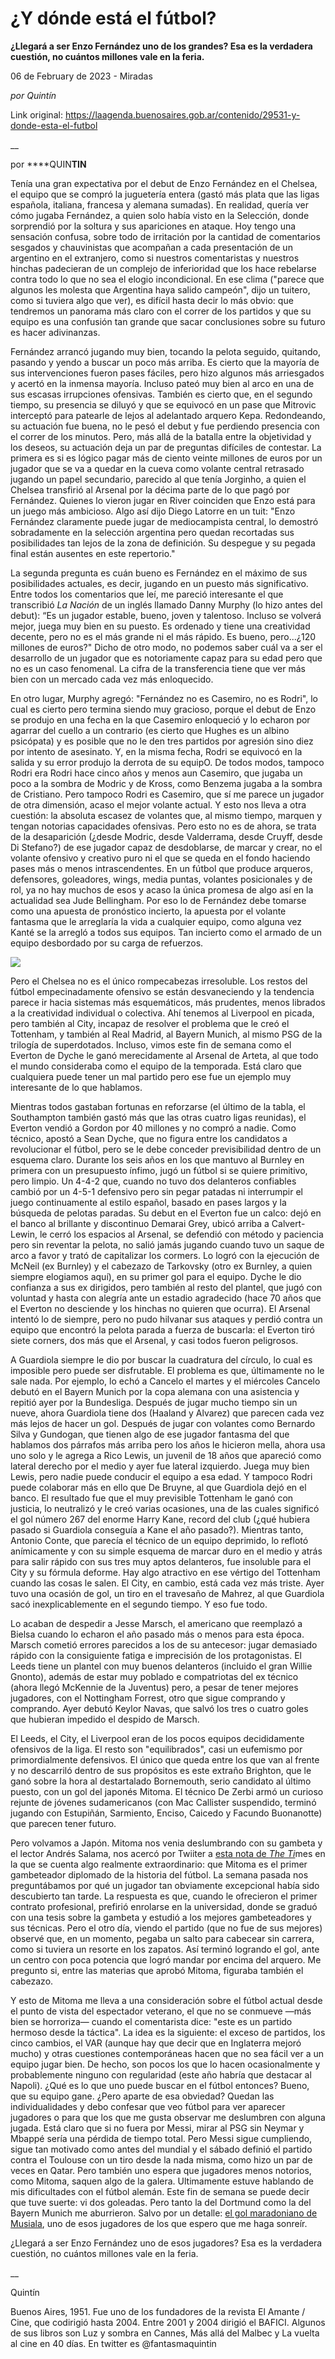 # ¿Y dónde está el fútbol?

**¿Llegará a ser Enzo Fernández uno de los grandes? Esa es la verdadera cuestión, no cuántos millones vale en la feria.**

06 de February de 2023 - Miradas

_por Quintín_

Link original: https://laagenda.buenosaires.gob.ar/contenido/29531-y-donde-esta-el-futbol



\_\_




por ****QUIN**TIN**




Tenía una gran expectativa por el debut de Enzo Fernández en el Chelsea, el equipo que se compró la juguetería entera (gastó más plata que las ligas española, italiana, francesa y alemana sumadas). En realidad, quería ver cómo jugaba Fernández, a quien solo había visto en la Selección, donde sorprendió por la soltura y sus apariciones en ataque. Hoy tengo una sensación confusa, sobre todo de irritación por la cantidad de comentarios sesgados y chauvinistas que acompañan a cada presentación de un argentino en el extranjero, como si nuestros comentaristas y nuestros hinchas padecieran de un complejo de inferioridad que los hace rebelarse contra todo lo que no sea el elogio incondicional. En ese clima ("parece que algunos les molesta que Argentina haya salido campeón", dijo un tuitero, como si tuviera algo que ver), es difícil hasta decir lo más obvio: que tendremos un panorama más claro con el correr de los partidos y que su equipo es una confusión tan grande que sacar conclusiones sobre su futuro es hacer adivinanzas.




Fernández arrancó jugando muy bien, tocando la pelota seguido, quitando, pasando y yendo a buscar un poco más arriba. Es cierto que la mayoría de sus intervenciones fueron pases fáciles, pero hizo algunos más arriesgados y acertó en la inmensa mayoría. Incluso pateó muy bien al arco en una de sus escasas irrupciones ofensivas. También es cierto que, en el segundo tiempo, su presencia se diluyó y que se equivocó en un pase que Mitrovic interceptó para patearle de lejos al adelantado arquero Kepa. Redondeando, su actuación fue buena, no le pesó el debut y fue perdiendo presencia con el correr de los minutos. Pero, más allá de la batalla entre la objetividad y los deseos, su actuación deja un par de preguntas difíciles de contestar. La primera es si es lógico pagar más de ciento veinte millones de euros por un jugador que se va a quedar en la cueva como volante central retrasado jugando un papel secundario, parecido al que tenía Jorginho, a quien el Chelsea transfirió al Arsenal por la décima parte de lo que pagó por Fernández. Quienes lo vieron jugar en River coinciden que Enzo está para un juego más ambicioso. Algo así dijo Diego Latorre en un tuit: "Enzo Fernández claramente puede jugar de mediocampista central, lo demostró sobradamente en la selección argentina pero quedan recortadas sus posibilidades tan lejos de la zona de definición. Su despegue y su pegada final están ausentes en este repertorio."




La segunda pregunta es cuán bueno es Fernández en el máximo de sus posibilidades actuales, es decir, jugando en un puesto más significativo. Entre todos los comentarios que leí, me pareció interesante el que transcribió *La Nación* de un inglés llamado Danny Murphy (lo hizo antes del debut): “Es un jugador estable, bueno, joven y talentoso. Incluso se volverá mejor, juega muy bien en su puesto. Es ordenado y tiene una creatividad decente, pero no es el más grande ni el más rápido. Es bueno, pero...¿120 millones de euros?" Dicho de otro modo, no podemos saber cuál va a ser el desarrollo de un jugador que es notoriamente capaz para su edad pero que no es un caso fenomenal. La cifra de la transferencia tiene que ver más bien con un mercado cada vez más enloquecido.




En otro lugar, Murphy agregó: "Fernández no es Casemiro, no es Rodri", lo cual es cierto pero termina siendo muy gracioso, porque el debut de Enzo se produjo en una fecha en la que Casemiro enloqueció y lo echaron por agarrar del cuello a un contrario (es cierto que Hughes es un albino psicópata) y es posible que no le den tres partidos por agresión sino diez por intento de asesinato. Y, en la misma fecha, Rodri se equivocó en la salida y su error produjo la derrota de su equipO. De todos modos, tampoco Rodri era Rodri hace cinco años y menos aun Casemiro, que jugaba un poco a la sombra de Modric y de Kross, como Benzema jugaba a la sombra de Cristiano. Pero tampoco Rodri es Casemiro, que sí me parece un jugador de otra dimensión, acaso el mejor volante actual. Y esto nos lleva a otra cuestión: la absoluta escasez de volantes que, al mismo tiempo, marquen y tengan notorias capacidades ofensivas. Pero esto no es de ahora, se trata de la desaparición (¿desde Modric, desde Valderrama, desde Cruyff, desde Di Stefano?) de ese jugador capaz de desdoblarse, de marcar y crear, no el volante ofensivo y creativo puro ni el que se queda en el fondo haciendo pases más o menos intrascendentes. En un fútbol que produce arqueros, defensores, goleadores, wings, media puntas, volantes posicionales y de rol, ya no hay muchos de esos y acaso la única promesa de algo así en la actualidad sea Jude Bellingham. Por eso lo de Fernández debe tomarse como una apuesta de pronóstico incierto, la apuesta por el volante fantasma que le arreglaría la vida a cualquier equipo, como alguna vez Kanté se la arregló a todos sus equipos. Tan incierto como el armado de un equipo desbordado por su carga de refuerzos.




[![](https://img.youtube.com/vi/S7ff78BDc7Q/0.jpg)](https://www.youtube.com/watch?v=S7ff78BDc7Q)




Pero el Chelsea no es el único rompecabezas irresoluble. Los restos del fútbol empecinadamente ofensivo se están desvaneciendo y la tendencia parece ir hacia sistemas más esquemáticos, más prudentes, menos librados a la creatividad individual o colectiva. Ahí tenemos al Liverpool en picada, pero también al City, incapaz de resolver el problema que le creó el Tottenham, y también al Real Madrid, al Bayern Munich, al mismo PSG de la trilogía de superdotados. Incluso, vimos este fin de semana como el Everton de Dyche le ganó merecidamente al Arsenal de Arteta, al que todo el mundo consideraba como el equipo de la temporada. Está claro que cualquiera puede tener un mal partido pero ese fue un ejemplo muy interesante de lo que hablamos.




Mientras todos gastaban fortunas en reforzarse (el último de la tabla, el Southampton también gastó más que las otras cuatro ligas reunidas), el Everton vendió a Gordon por 40 millones y no compró a nadie. Como técnico, apostó a Sean Dyche, que no figura entre los candidatos a revolucionar el fútbol, pero se le debe conceder previsibilidad dentro de un esquema claro. Durante los seis años en los que mantuvo al Burnley en primera con un presupuesto ínfimo, jugó un fútbol si se quiere primitivo, pero limpio. Un 4-4-2 que, cuando no tuvo dos delanteros confiables cambió por un 4-5-1 defensivo pero sin pegar patadas ni interrumpir el juego continuamente al estilo español, basado en pases largos y la búsqueda de pelotas paradas. Su debut en el Everton fue un calco: dejó en el banco al brillante y discontinuo Demarai Grey, ubicó arriba a Calvert-Lewin, le cerró los espacios al Arsenal, se defendió con método y paciencia pero sin reventar la pelota, no salió jamás jugando cuando tuvo un saque de arco a favor y trató de capitalizar los cormers. Lo logró con la ejecución de McNeil (ex Burnley) y el cabezazo de Tarkovsky (otro ex Burnley, a quien siempre elogiamos aquí), en su primer gol para el equipo. Dyche le dio confianza a sus ex dirigidos, pero también al resto del plantel, que jugó con voluntad y hasta con alegría ante un estadio agradecido (hace 70 años que el Everton no desciende y los hinchas no quieren que ocurra). El Arsenal intentó lo de siempre, pero no pudo hilvanar sus ataques y perdió contra un equipo que encontró la pelota parada a fuerza de buscarla: el Everton tiró siete corners, dos más que el Arsenal, y casi todos fueron peligrosos.




A Guardiola siempre le dio por buscar la cuadratura del círculo, lo cual es imposible pero puede ser disfrutable. El problema es que, últimamente no le sale nada. Por ejemplo, lo echó a Cancelo el martes y el miércoles Cancelo debutó en el Bayern Munich por la copa alemana con una asistencia y repitió ayer por la Bundesliga. Después de jugar mucho tiempo sin un nueve, ahora Guardiola tiene dos (Haaland y Alvarez) que parecen cada vez más lejos de hacer un gol. Después de jugar con volantes como Bernardo Silva y Gundogan, que tienen algo de ese jugador fantasma del que hablamos dos párrafos más arriba pero los años le hicieron mella, ahora usa uno solo y le agrega a Rico Lewis, un juvenil de 18 años que apareció como lateral derecho por el medio y ayer fue lateral izquierdo. Juega muy bien Lewis, pero nadie puede conducir el equipo a esa edad. Y tampoco Rodri puede colaborar más en ello que De Bruyne, al que Guardiola dejó en el banco. El resultado fue que el muy previsible Tottenham le ganó con justicia, lo neutralizó y le creó varias ocasiones, una de las cuales significó el gol número 267 del enorme Harry Kane, record del club (¿qué hubiera pasado si Guardiola conseguía a Kane el año pasado?). Mientras tanto, Antonio Conte, que parecía el técnico de un equipo deprimido, lo reflotó anímicamente y con su simple esquema de marcar duro en el medio y atrás para salir rápido con sus tres muy aptos delanteros, fue insoluble para el City y su fórmula deforme. Hay algo atractivo en ese vértigo del Tottenham cuando las cosas le salen. El City, en cambio, está cada vez más triste. Ayer tuvo una ocasión de gol, un tiro en el travesaño de Mahrez, al que Guardiola sacó inexplicablemente en el segundo tiempo. Y eso fue todo.




Lo acaban de despedir a Jesse Marsch, el americano que reemplazó a Bielsa cuando lo echaron el año pasado más o menos para esta época. Marsch cometió errores parecidos a los de su antecesor: jugar demasiado rápido con la consiguiente fatiga e imprecisión de los protagonistas. El Leeds tiene un plantel con muy buenos delanteros (incluido el gran Willie Gnonto), además de estar muy poblado e compatriotas del ex técnico (ahora llegó McKennie de la Juventus) pero, a pesar de tener mejores jugadores, con el Nottingham Forrest, otro que sigue comprando y comprando. Ayer debutó Keylor Navas, que salvó los tres o cuatro goles que hubieran impedido el despido de Marsch.




El Leeds, el City, el Liverpool eran de los pocos equipos decididamente ofensivos de la liga. El resto son "equilibrados", casi un eufemismo por primordialmente defensivos. El único que queda entre los que van al frente y no descarriló dentro de sus propósitos es este extraño Brighton, que le ganó sobre la hora al destartalado Bornemouth, serio candidato al último puesto, con un gol del japonés Mitoma. El técnico De Zerbi armó un curioso rejunte de jóvenes sudamericanos (con Mac Callister suspendido, terminó jugando con Estupiñán, Sarmiento, Enciso, Caicedo y Facundo Buonanotte) que parecen tener futuro.




Pero volvamos a Japón. Mitoma nos venia deslumbrando con su gambeta y el lector Andrés Salama, nos acercó por Twiiter a [esta nota de *The Ti*](https://archive.ph/Eh1Qb)mes en la que se cuenta algo realmente extraordinario: que Mitoma es el primer gambeteador diplomado de la historia del fútbol. La semana pasada nos preguntábamos por qué un jugador tan obviamente excepcional había sido descubierto tan tarde. La respuesta es que, cuando le ofrecieron el primer contrato profesional, prefirió enrolarse en la universidad, donde se graduó con una tesis sobre la gambeta y estudió a los mejores gambeteadores y sus técnicas. Pero el otro día, viendo el partido (que no fue de sus mejores) observé que, en un momento, pegaba un salto para cabecear sin carrera, como si tuviera un resorte en los zapatos. Así terminó logrando el gol, ante un centro con poca potencia que logró mandar por encima del arquero. Me pregunto si, entre las materias que aprobó Mitoma, figuraba también el cabezazo.




Y esto de Mitoma me lleva a una consideración sobre el fútbol actual desde el punto de vista del espectador veterano, el que no se conmueve —más bien se horroriza— cuando el comentarista dice: "este es un partido hermoso desde la táctica". La idea es la siguiente: el exceso de partidos, los cinco cambios, el VAR (aunque hay que decir que en Inglaterra mejoró mucho) y otras cuestiones contemporáneas hacen que no sea fácil ver a un equipo jugar bien. De hecho, son pocos los que lo hacen ocasionalmente y probablemente ninguno con regularidad (este año habría que destacar al Napoli). ¿Qué es lo que uno puede buscar en el fútbol entonces? Bueno, que su equipo gane. ¿Pero aparte de esa obviedad? Quedan las individualidades y debo confesar que veo fútbol para ver aparecer jugadores o para que los que me gusta observar me deslumbren con alguna jugada. Está claro que si no fuera por Messi, mirar al PSG sin Neymar y Mbappé sería una pérdida de tiempo total. Pero Messi sigue cumpliendo, sigue tan motivado como antes del mundial y el sábado definió el partido contra el Toulouse con un tiro desde la nada misma, como hizo un par de veces en Qatar. Pero también uno espera que jugadores menos notorios, como Mitoma, saquen algo de la galera. Ultimamente estuve hablando de mis dificultades con el fútbol alemán. Este fin de semana se puede decir que tuve suerte: vi dos goleadas. Pero tanto la del Dortmund como la del Bayern Munich me aburrieron. Salvo por un detalle: [el gol maradoniano de Musiala](https://twitter.com/CFCDatro/status/1622297601939734528?ref_src=twsrc%255Etfw%257Ctwcamp%255Etweetembed%257Ctwterm%255E1622297601939734528%257Ctwgr%255E6288038405c37a5582437237877651b43cca2a03%257Ctwcon%255Es1_&ref_url=https%253A%252F%252Fwww.givemesport.com%252F88112286-jamal-musiala-goal-bayern-munich-wonderkid-scores-incredible-solo-effort), uno de esos jugadores de los que espero que me haga sonreír.




¿Llegará a ser Enzo Fernández uno de esos jugadores? Esa es la verdadera cuestión, no cuántos millones vale en la feria.




\_\_




Quintín




Buenos Aires, 1951. Fue uno de los fundadores de la revista El Amante / Cine, que codirigió hasta 2004. Entre 2001 y 2004 dirigió el BAFICI. Algunos de sus libros son Luz y sombra en Cannes, Más allá del Malbec y La vuelta al cine en 40 días. En twitter es @fantasmaquintin



